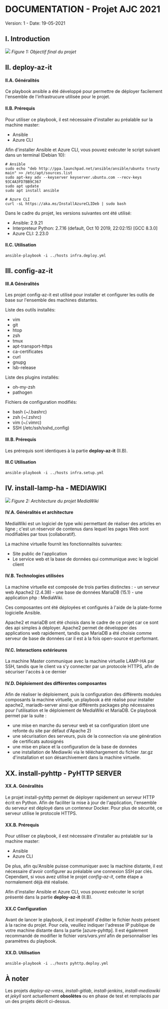 # DOCUMENTATION - Projet AJC 2021
Version: 1 - Date: 19-05-2021
## I. Introduction
![](img/doc.png)
_Figure 1: Objectif final du projet_
## II. deploy-az-it
#### II.A. Généralités
Ce playbook ansible a été développé pour permettre de déployer facilement l'ensemble de l'infrastrucure utilisée pour le projet.
#### II.B. Prérequis
Pour utiliser ce playbook, il est nécessaire d'installer au préalable sur la machine master:
- Ansible
- Azure CLI

Afin d'installer Ansible et Azure CLI, vous pouvez exécuter le script suivant dans un terminal (Debian 10):
```shell
# Ansible
sudo echo "deb http://ppa.launchpad.net/ansible/ansible/ubuntu trusty main" >> /etc/apt/sources.list
sudo apt-key adv --keyserver keyserver.ubuntu.com --recv-keys 93C4A3FD7BB9C367
sudo apt update
sudo apt install ansible

# Azure CLI
curl -sL https://aka.ms/InstallAzureCLIDeb | sudo bash
```
Dans le cadre du projet, les versions suivantes ont été utilisé:
- Ansible: 2.9.21
- Interpreteur Python: 2.7.16 (default, Oct 10 2019, 22:02:15) [GCC 8.3.0]
- Azure CLI: 2.23.0

#### II.C. Utilisation
```shell
ansible-playbook -i ../hosts infra.deploy.yml
```
## III. config-az-it
#### III.A Généralités
Les projet config-az-it est utilisé pour installer et configurer les outils de base sur l'ensemble des machines distantes.

Liste des outils installés:
- vim
- git
- htop
- zsh
- tmux
- apt-transport-https
- ca-certificates
- curl
- gnupg
- lsb-release

Liste des plugins installés:
- oh-my-zsh
- pathogen

Fichiers de configuration modifiés:
- bash (~/.bashrc)
- zsh (~/.zshrc)
- vim (~/.vimrc)
- SSH (/etc/ssh/sshd_config)

#### III.B. Prérequis
Les prérequis sont identiques à la partie **deploy-az-it** (II.B).
#### III.C Utilisation
```shell
ansible-playbook -i ../hosts infra.setup.yml
```
## IV. install-lamp-ha - MEDIAWIKI
![](img/doc_mediawiki.png)
_Figure 2: Architecture du projet MediaWiki_
#### IV.A. Généralités et architecture
MediaWiki est un logiciel de type wiki permettant de réaliser des articles en ligne ; c'est un réservoir de contenus dans lequel les pages Web sont modifiables par tous (collaboratif).

La machine virtuelle fournit les fonctionnalités suivantes:
- Site public de l'application
- Le service web et la base de données qui communique avec le logiciel client

#### IV.B. Technologies utilisées
La machine virtuelle est composée de trois parties distinctes :
	- un serveur web Apache2 (2.4.38)
	- une base de données MariaDB (15.1)
	- une application php : MediaWiki.

Ces composantes ont été déployées et configurés à l'aide de la plate-forme logicielle Ansible. 

Apache2 et mariaDB ont été choisis dans le cadre de ce projet car ce sont des api simples à déployer. Apache2 permet de développer des applications web rapidement, tandis que MariaDB a été choisie comme serveur de base de données car il est à la fois open-source et performant.
#### IV.C. Interactions extérieures
La machine Master communique avec la machine virtuelle LAMP-HA par SSH, tandis que le client va s'y connecter par un protocole HTTPS, afin de sécuriser l'accès à ce dernier
#### IV.D. Déploiement des différentes composantes
Afin de réaliser le déploiement, puis la configuration des différents modules composants la machine virtuelle, un playbook a été réalisé pour installer apache2, mariadb-server ainsi que différents packages php nécessaires pour l'utilisation et le déploiement de MediaWiki et MariaDB.
Ce playbook permet par la suite :
- une mise en marche du serveur web et sa configuration (dont une refonte du site par défaut d'Apache 2)
- une sécurisation des serveurs, puis de la connection via une génération de certificats autosignés
- une mise en place et la configuration de la base de données
- une installation de Mediawiki via le téléchargement du fichier .tar.gz d'installation et son désarchivement dans la machine virtuelle.

## XX. install-pyhttp - PyHTTP SERVER
#### XX.A. Généralités
Le projet install-pyhttp permet de déployer rapidement un serveur HTTP écrit en Python. Afin de faciliter la mise à jour de l'application, l'ensemble du serveur est déployé dans un conteneur Docker. Pour plus de sécurité, ce serveur utilise le protocole HTTPS. 
#### XX.B. Prérequis
Pour utiliser ce playbook, il est nécessaire d'installer au préalable sur la machine master:
- Ansible
- Azure CLI

De plus, afin qu'Ansible puisse communiquer avec la machine distante, il est nécessaire d'avoir configurer au préalable une connexion SSH par clés. Cependant, si vous avez utilisé le projet _config-az-it_, cette étape a normalement déjà été réalisée.

Afin d'installer Ansible et Azure CLI, vous pouvez exécuter le script présenté dans la partie **deploy-az-it** (II.B).
#### XX.C Configuration
Avant de lancer le playbook, il est impératif d'éditer le fichier _hosts_ présent à la racine du projet. Pour cela, veuillez indiquer l'adresse IP publique de votre machine distante dans la partie [azure-pyhttp].
Il est également recommandé de modifier le fichier _vars/vars.yml_ afin de personnaliser les paramètres du playbook.
#### XX.D. Utilisation
```shell
ansible-playbook -i ../hosts pyhttp.deploy.yml
```
## À noter
Les projets _deploy-az-vmss_, _install-gitlab_, _install-jenkins_, _install-mediawiki_ et _jekyll_ sont actuellement **obsolètes** ou en phase de test et remplacés par un des projets décrit ci-dessus.
